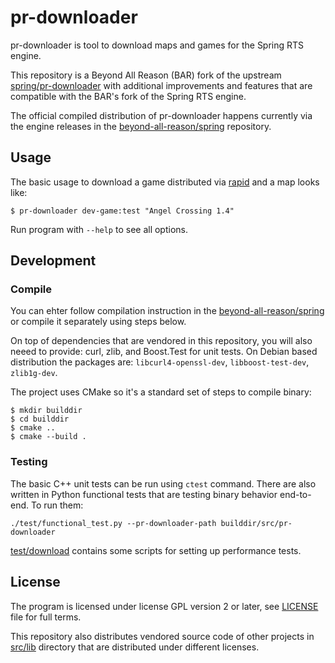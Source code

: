 # pr-downloader

pr-downloader is tool to download maps and games for the Spring RTS engine.

This repository is a Beyond All Reason (BAR) fork of the upstream
[spring/pr-downloader] with additional improvements and features that are
compatible with the BAR's fork of the Spring RTS engine.

The official compiled distribution of pr-downloader happens currently via the
engine releases in the [beyond-all-reason/spring] repository.

## Usage

The basic usage to download a game distributed via [rapid] and a map looks like:

```
$ pr-downloader dev-game:test "Angel Crossing 1.4"
```

Run program with `--help` to see all options.

## Development

### Compile

You can ehter follow compilation instruction in the [beyond-all-reason/spring]
or compile it separately using steps below.

On top of dependencies that are vendored in this repository, you will also neeed
to provide: curl, zlib, and Boost.Test for unit tests. On Debian based
distribution the packages are: `libcurl4-openssl-dev`, `libboost-test-dev`,
`zlib1g-dev`.

The project uses CMake so it's a standard set of steps to compile binary:

```
$ mkdir builddir
$ cd builddir
$ cmake ..
$ cmake --build .
```

### Testing

The basic C++ unit tests can be run using `ctest` command. There are also
written in Python functional tests that are testing binary behavior end-to-end.
To run them:

```
./test/functional_test.py --pr-downloader-path builddir/src/pr-downloader
```

[test/download](test/download) contains some scripts for setting up performance
tests.

## License

The program is licensed under license GPL version 2 or later, see
[LICENSE](LICENSE) file for full terms.

This repository also distributes vendored source code of other projects in
[src/lib](src/lib) directory that are distributed under different licenses.


[spring/pr-downloader]: https://github.com/spring/pr-downloader
[beyond-all-reason/spring]: https://github.com/beyond-all-reason/spring
[rapid]: https://springrts.com/wiki/Rapid
